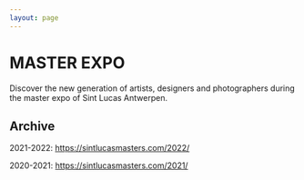 ```yaml
---
layout: page
---
```


# MASTER EXPO

Discover the new generation of artists, designers and photographers during the master expo of Sint Lucas Antwerpen.

## Archive

2021-2022: <a href="https://www.sintlucasmasters.com/2022/" data-barba-prevent>https://sintlucasmasters.com/2022/</a>

2020-2021: <a href="https://www.sintlucasmasters.com/2021/" data-barba-prevent>https://sintlucasmasters.com/2021/</a>

